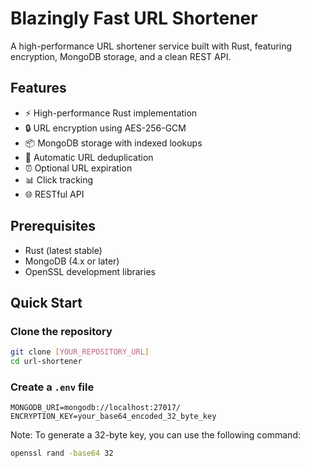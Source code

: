# Blazingly Fast URL Shortener

A high-performance URL shortener service built with Rust, featuring encryption, MongoDB storage, and a clean REST API.

## Features

- ⚡ High-performance Rust implementation
- 🔒 URL encryption using AES-256-GCM
- 📦 MongoDB storage with indexed lookups
- 🔄 Automatic URL deduplication
- ⏰ Optional URL expiration
- 📊 Click tracking
- 🌐 RESTful API

## Prerequisites

- Rust (latest stable)
- MongoDB (4.x or later)
- OpenSSL development libraries

## Quick Start

### Clone the repository

```bash
git clone [YOUR_REPOSITORY_URL]
cd url-shortener
```

### Create a `.env` file

```env
MONGODB_URI=mongodb://localhost:27017/
ENCRYPTION_KEY=your_base64_encoded_32_byte_key
```

Note: To generate a 32-byte key, you can use the following command:

```bash
openssl rand -base64 32
```
